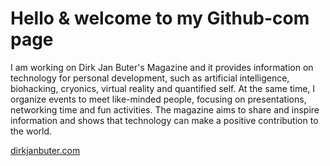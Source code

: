 # Hello & welcome to my Github-com page

I am working on Dirk Jan Buter's Magazine and it provides information on technology for personal development, such as artificial intelligence, biohacking, cryonics, virtual reality and quantified self. At the same time, I organize events to meet like-minded people, focusing on presentations, networking time and fun activities. The magazine aims to share and inspire information and shows that technology can make a positive contribution to the world.

[dirkjanbuter.com](https://www.dirkjanbuter.com)
